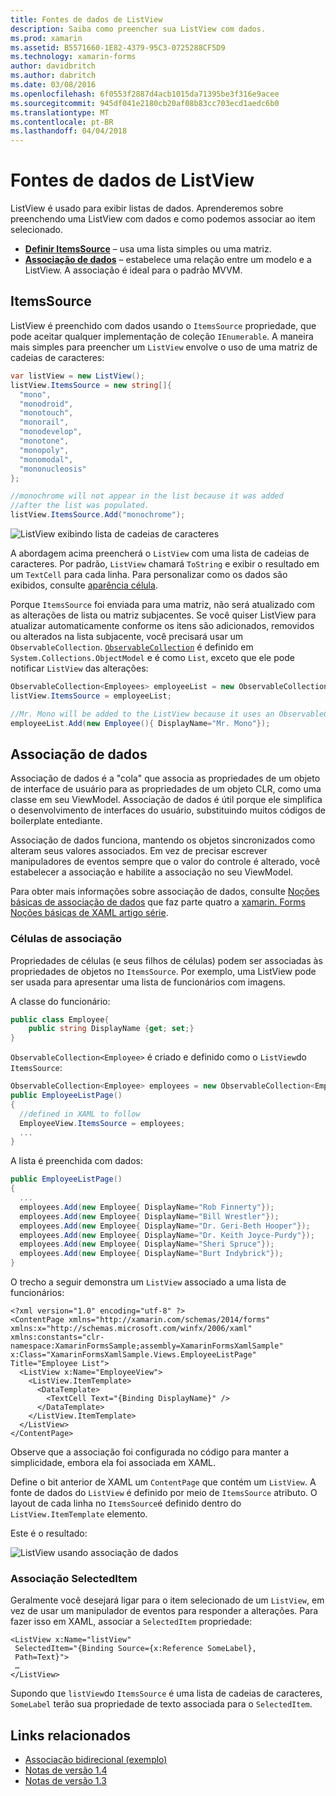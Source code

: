 ```yaml
---
title: Fontes de dados de ListView
description: Saiba como preencher sua ListView com dados.
ms.prod: xamarin
ms.assetid: B5571660-1E82-4379-95C3-0725288CF5D9
ms.technology: xamarin-forms
author: davidbritch
ms.author: dabritch
ms.date: 03/08/2016
ms.openlocfilehash: 6f0553f2887d4acb1015da71395be3f316e9acee
ms.sourcegitcommit: 945df041e2180cb20af08b83cc703ecd1aedc6b0
ms.translationtype: MT
ms.contentlocale: pt-BR
ms.lasthandoff: 04/04/2018
---
```

# <a name="listview-data-sources"></a>Fontes de dados de ListView

ListView é usado para exibir listas de dados. Aprenderemos sobre preenchendo uma ListView com dados e como podemos associar ao item selecionado.

- **[Definir ItemsSource](#ItemsSource)**  &ndash; usa uma lista simples ou uma matriz.
- **[Associação de dados](#Data_Binding)**  &ndash; estabelece uma relação entre um modelo e a ListView. A associação é ideal para o padrão MVVM.

## <a name="itemssource"></a>ItemsSource
ListView é preenchido com dados usando o `ItemsSource` propriedade, que pode aceitar qualquer implementação de coleção `IEnumerable`. A maneira mais simples para preencher um `ListView` envolve o uso de uma matriz de cadeias de caracteres:

```csharp
var listView = new ListView();
listView.ItemsSource = new string[]{
  "mono",
  "monodroid",
  "monotouch",
  "monorail",
  "monodevelop",
  "monotone",
  "monopoly",
  "monomodal",
  "mononucleosis"
};

//monochrome will not appear in the list because it was added
//after the list was populated.
listView.ItemsSource.Add("monochrome");
```

![](data-and-databinding-images/itemssource-simple.png "ListView exibindo lista de cadeias de caracteres")

A abordagem acima preencherá o `ListView` com uma lista de cadeias de caracteres. Por padrão, `ListView` chamará `ToString` e exibir o resultado em um `TextCell` para cada linha. Para personalizar como os dados são exibidos, consulte [aparência célula](~/xamarin-forms/user-interface/listview/customizing-cell-appearance.md).

Porque `ItemsSource` foi enviada para uma matriz, não será atualizado com as alterações de lista ou matriz subjacentes. Se você quiser ListView para atualizar automaticamente conforme os itens são adicionados, removidos ou alterados na lista subjacente, você precisará usar um `ObservableCollection`. [`ObservableCollection`](https://developer.xamarin.com/api/type/System.Collections.ObjectModel.ObservableCollection%3CT%3E/) é definido em `System.Collections.ObjectModel` e é como `List`, exceto que ele pode notificar `ListView` das alterações:

```csharp
ObservableCollection<Employees> employeeList = new ObservableCollection<Employess>();
listView.ItemsSource = employeeList;

//Mr. Mono will be added to the ListView because it uses an ObservableCollection
employeeList.Add(new Employee(){ DisplayName="Mr. Mono"});
```

<a name="Data_Binding" />

## <a name="data-binding"></a>Associação de dados
Associação de dados é a "cola" que associa as propriedades de um objeto de interface de usuário para as propriedades de um objeto CLR, como uma classe em seu ViewModel. Associação de dados é útil porque ele simplifica o desenvolvimento de interfaces do usuário, substituindo muitos códigos de boilerplate entediante.

Associação de dados funciona, mantendo os objetos sincronizados como alteram seus valores associados. Em vez de precisar escrever manipuladores de eventos sempre que o valor do controle é alterado, você estabelecer a associação e habilite a associação no seu ViewModel.

Para obter mais informações sobre associação de dados, consulte [Noções básicas de associação de dados](~/xamarin-forms/xaml/xaml-basics/data-binding-basics.md) que faz parte quatro a [xamarin. Forms Noções básicas de XAML artigo série](~/xamarin-forms/xaml/xaml-basics/index.md).

### <a name="binding-cells"></a>Células de associação
Propriedades de células (e seus filhos de células) podem ser associadas às propriedades de objetos no `ItemsSource`. Por exemplo, uma ListView pode ser usada para apresentar uma lista de funcionários com imagens.

A classe do funcionário:

```csharp
public class Employee{
    public string DisplayName {get; set;}
}
```

`ObservableCollection<Employee>` é criado e definido como o `ListView`do `ItemsSource`:

```csharp
ObservableCollection<Employee> employees = new ObservableCollection<Employee>();
public EmployeeListPage()
{
  //defined in XAML to follow
  EmployeeView.ItemsSource = employees;
  ...
}
```

A lista é preenchida com dados:

```csharp
public EmployeeListPage()
{
  ...
  employees.Add(new Employee{ DisplayName="Rob Finnerty"});
  employees.Add(new Employee{ DisplayName="Bill Wrestler"});
  employees.Add(new Employee{ DisplayName="Dr. Geri-Beth Hooper"});
  employees.Add(new Employee{ DisplayName="Dr. Keith Joyce-Purdy"});
  employees.Add(new Employee{ DisplayName="Sheri Spruce"});
  employees.Add(new Employee{ DisplayName="Burt Indybrick"});
}
```

O trecho a seguir demonstra um `ListView` associado a uma lista de funcionários:

```xaml
<?xml version="1.0" encoding="utf-8" ?>
<ContentPage xmlns="http://xamarin.com/schemas/2014/forms"
xmlns:x="http://schemas.microsoft.com/winfx/2006/xaml"
xmlns:constants="clr-namespace:XamarinFormsSample;assembly=XamarinFormsXamlSample"
x:Class="XamarinFormsXamlSample.Views.EmployeeListPage"
Title="Employee List">
  <ListView x:Name="EmployeeView">
    <ListView.ItemTemplate>
      <DataTemplate>
        <TextCell Text="{Binding DisplayName}" />
      </DataTemplate>
    </ListView.ItemTemplate>
  </ListView>
</ContentPage>
```

Observe que a associação foi configurada no código para manter a simplicidade, embora ela foi associada em XAML.

Define o bit anterior de XAML um `ContentPage` que contém um `ListView`. A fonte de dados do `ListView` é definido por meio de `ItemsSource` atributo. O layout de cada linha no `ItemsSource`é definido dentro do `ListView.ItemTemplate` elemento.

Este é o resultado:

![](data-and-databinding-images/bound-data.png "ListView usando associação de dados")

### <a name="binding-selecteditem"></a>Associação SelectedItem

Geralmente você desejará ligar para o item selecionado de um `ListView`, em vez de usar um manipulador de eventos para responder a alterações. Para fazer isso em XAML, associar a `SelectedItem` propriedade:

```xaml
<ListView x:Name="listView"
 SelectedItem="{Binding Source={x:Reference SomeLabel},
 Path=Text}">
 …
</ListView>
```

Supondo que `listView`do `ItemsSource` é uma lista de cadeias de caracteres, `SomeLabel` terão sua propriedade de texto associada para o `SelectedItem`.



## <a name="related-links"></a>Links relacionados

- [Associação bidirecional (exemplo)](https://developer.xamarin.com/samples/xamarin-forms/UserInterface/ListView/SwitchEntryTwoBinding)
- [Notas de versão 1.4](http://forums.xamarin.com/discussion/35451/xamarin-forms-1-4-0-released/)
- [Notas de versão 1.3](http://forums.xamarin.com/discussion/29934/xamarin-forms-1-3-0-released/)

